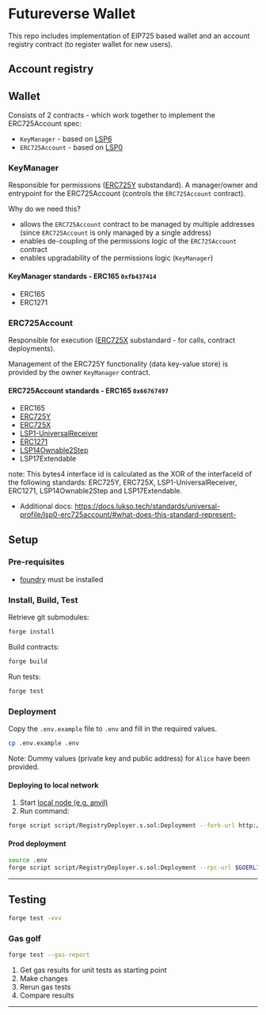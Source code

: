 # Futureverse Wallet

This repo includes implementation of EIP725 based wallet and an account registry contract (to register wallet for new users).

## Account registry

## Wallet

Consists of 2 contracts - which work together to implement the ERC725Account spec:

- `KeyManager` - based on [LSP6](https://github.com/lukso-network/LIPs/blob/main/LSPs/LSP-6-KeyManager.md)
- `ERC725Account` - based on [LSP0](https://github.com/lukso-network/LIPs/blob/main/LSPs/LSP-0-ERC725Account.md)

### KeyManager

Responsible for permissions ([ERC725Y](https://github.com/ethereum/EIPs/blob/master/EIPS/eip-725.md#erc725y) substandard).
A manager/owner and entrypoint for the ERC725Account (controls the `ERC725Account` contract).

Why do we need this?

- allows the `ERC725Account` contract to be managed by multiple addresses (since `ERC725Account` is only managed by a single address)
- enables de-coupling of the permissions logic of the `ERC725Account` contract
- enables upgradability of the permissions logic (`KeyManager`)

#### KeyManager standards - ERC165 `0xfb437414`

- ERC165
- ERC1271

### ERC725Account

Responsible for execution ([ERC725X](https://github.com/ethereum/EIPs/blob/master/EIPS/eip-725.md#erc725x) substandard - for calls, contract deployments).

Management of the ERC725Y functionality (data key-value store) is provided by the owner `KeyManager` contract.

#### ERC725Account standards - ERC165 `0x66767497`

- ERC165
- [ERC725Y](https://docs.lukso.tech/standards/universal-profile/lsp0-erc725account/#erc725y---generic-key-value-store)
- [ERC725X](https://docs.lukso.tech/standards/universal-profile/lsp0-erc725account/#erc725x---generic-executor)
- [LSP1-UniversalReceiver](https://docs.lukso.tech/standards/universal-profile/lsp0-erc725account/#lsp1---universalreceiver)
- [ERC1271](https://docs.lukso.tech/standards/universal-profile/lsp0-erc725account/#erc1271)
- [LSP14Ownable2Step](https://docs.lukso.tech/standards/universal-profile/lsp0-erc725account/#erc1271)
- LSP17Extendable

note: This bytes4 interface id is calculated as the XOR of the interfaceId of the following standards: ERC725Y, ERC725X, LSP1-UniversalReceiver, ERC1271, LSP14Ownable2Step and LSP17Extendable.

- Additional docs: https://docs.lukso.tech/standards/universal-profile/lsp0-erc725account/#what-does-this-standard-represent-

## Setup

### Pre-requisites

- [foundry](https://book.getfoundry.sh/getting-started/installation) must be installed

### Install, Build, Test

Retrieve git submodules:

```sh
forge install
```

Build contracts:

```sh
forge build
```

Run tests:

```sh
forge test
```

### Deployment

Copy the `.env.example` file to `.env`  and fill in the required values.

```sh
cp .env.example .env
```

Note: Dummy values (private key and public address) for `Alice` have been provided.

#### Deploying to local network

1. Start [local node (e.g. anvil)](https://book.getfoundry.sh/tutorials/solidity-scripting#deploying-locally)
2. Run command:

```sh
forge script script/RegistryDeployer.s.sol:Deployment --fork-url http://localhost:8545 --broadcast
```

#### Prod deployment

```sh
source .env
forge script script/RegistryDeployer.s.sol:Deployment --rpc-url $GOERLI_RPC_URL --broadcast --verify -vvvv
```

---

## Testing

```sh
forge test -vvv
```

### Gas golf

```sh
forge test --gas-report
```

1. Get gas results for unit tests as starting point
2. Make changes
3. Rerun gas tests
4. Compare results

---
